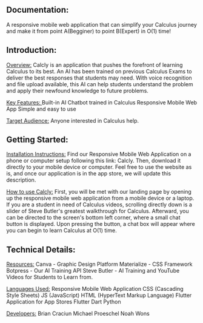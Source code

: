 Documentation:
------------------------------------------
A responsive mobile web application that can simplify your Calculus journey and make it from point A(Begginer) to point B(Expert) in O(1) time!

Introduction: 
------------------------------------------

<ins>Overview:</ins> 
Calcly is an application that pushes the forefront of learning Calculus to its best. An AI has been trained on previous Calculus Exams to deliver the best responses that students may need. With voice recognition and file upload available, this AI can help students understand the problem and apply their newfound knowledge to future problems.

<ins>Key Features: </ins>
Built-in AI Chatbot trained in Calculus
Responsive Mobile Web App
Simple and easy to use

<ins>Target Audience:</ins>
Anyone interested in Calculus help.

Getting Started:
------------------------------------------
<ins>Installation Instructions:</ins>
Find our Responsive Mobile Web Application on a phone or computer setup following this link: Calcly. Then, download it directly to your mobile device or computer. Feel free to use the website as is, and once our application is in the app store, we will update this description.

<ins>How to use Calcly:</ins>
First, you will be met with our landing page by opening up the responsive mobile web application from a mobile device or a laptop. If you are a student in need of Calculus videos, scrolling directly down is a slider of Steve Butler's greatest walkthrough for Calculus. Afterward, you can be directed to the screen's bottom left corner, where a small chat button is displayed. Upon pressing the button, a chat box will appear where you can begin to learn Calculus at O(1) time.



Technical Details:
------------------------------------------
<ins>Resources:</ins>
Canva - Graphic Design Platform
Materialize - CSS Framework
Botpress - Our AI Training API
Steve Butler - AI Training and YouTube Videos for Students to Learn from.

<ins>Languages Used:</ins>
Responsive Mobile Web Application
CSS (Cascading Style Sheets)
JS (JavaScript)
HTML (HyperText Markup Language)
Flutter Application for App Stores
Flutter
Dart
Python

<ins>Developers:</ins>
Brian Craciun
Michael Proeschel
Noah Wons


